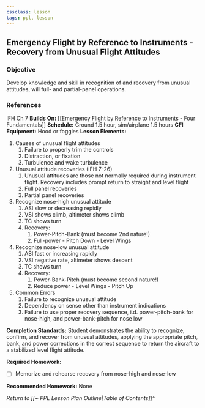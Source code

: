 ```yaml
---
cssclass: lesson
tags: ppl, lesson
---
```

## Emergency Flight by Reference to Instruments - Recovery from Unusual Flight Attitudes

### Objective
Develop knowledge and skill in recognition of and recovery from unusual attitudes, will full- and partial-panel operations.

### References
IFH Ch 7
**Builds On:** [[Emergency Flight by Reference to Instruments - Four Fundamentals]]
**Schedule:** Ground 1.5 hour, sim/airplane 1.5 hours
**CFI Equipment:** Hood or foggles
**Lesson Elements:**
1. Causes of unusual flight attitudes
	1. Failure to properly trim the controls
	2. Distraction, or fixation
	3. Turbulence and wake turbulence
2. Unusual attitude recoveries (IFH 7-26)
	1. Unusual attitudes are those not normally required during instrument flight. Recovery includes prompt return to straight and level flight
	2. Full panel recoveries
	3. Partial panel recoveries
3. Recognize nose-high unusual attitude
	1. ASI slow or decreasing repidly
	2. VSI shows climb, altimeter shows climb
	3. TC shows turn
	4. Recovery:
		1. Power-Pitch-Bank (must become 2nd nature!)
		2. Full-power - Pitch Down - Level Wings
4. Recognize nose-low unusual attitude
	1. ASI fast or increasing rapidly
	2. VSI negative rate, altimeter shows descent
	3. TC shows turn
	4. Recovery:
		1. Power-Bank-Pitch (must become second nature!)
		2. Reduce power - Level Wings - Pitch Up
5. Common Errors
	1. Failure to recognize unusual attitude
	2. Dependency on sense other than instrument indications
	3. Failure to use proper recovery sequence, i.d. power-pitch-bank for nose-high, and power-bank-pitch for nose low

**Completion Standards:** Student demonstrates the ability to recognize, confirm, and recover from unusual attitudes, applying the appropriate pitch, bank, and power corrections in the correct sequence to return the aircraft to a stabilized level flight attitude.

**Required Homework:** 
- [ ] Memorize and rehearse recovery from nose-high and nose-low

**Recommended Homework:** None

*Return to [[~ PPL Lesson Plan Outline|Table of Contents]]^*